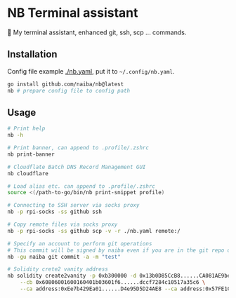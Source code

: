 # NB Terminal assistant

:knife: My terminal assistant, enhanced git, ssh, scp ... commands.

## Installation

Config file example [./nb.yaml](./nb.yaml), put it to `~/.config/nb.yaml`.

```sh
go install github.com/naiba/nb@latest
nb # prepare config file to config path
```

## Usage

```sh
# Print help
nb -h

# Print banner, can append to .profile/.zshrc
nb print-banner

# Cloudflate Batch DNS Record Management GUI
nb cloudflare

# Load alias etc. can append to .profile/.zshrc
source <(/path-to-go/bin/nb print-snippet profile)

# Connecting to SSH server via socks proxy
nb -p rpi-socks -ss github ssh

# Copy remote files via socks proxy
nb -p rpi-socks -ss github scp -v -r ./nb.yaml remote:/

# Specify an account to perform git operations
# This commit will be signed by naiba even if you are in the git repo of another account.
nb -gu naiba git commit -a -m "test"

# Solidity crete2 vanity address
nb solidity create2vanity -p 0xb300000 -d 0x13b0D85CcB8......CA081AE9beF2 --sp com.example. \
    --cb 0x60806001600160401b03601f6......dccf7284c10517a35c6 \
    --ca address:0xEe7b429Ea01......D4e95D5D24AE8 --ca address:0x57FE1CB49......d821e5e95
```
